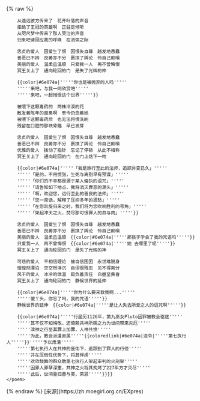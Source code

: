 {% raw %}
<lyrics hidden>
    <poem>
        * '''''粗斜体字'''''為PV文案。
        {{color|#0a3a7d|
        {{color|#6e074a|'''''汝已被此世放逐'''''
        '''''因汝背负之原罪'''''
        '''''那吾愿献上最极致的诅咒'''''
        '''''诅咒爱与被爱之物'''''}}

        从遥远彼方传来了　花开叶落的声音
        拒绝了王冠的英雄啊　正驻足倾听
        从咫尺梦中传来了那人哭泣的声音
        归来吧请回应我的呼唤　在消弭之际

        忠贞的爱人　因爱生了恨　因恨失自尊　越发地愚蠢
        善恶已不辨　良莠亦不分　裹挟了舆论　怜自己痴嗔
        美丽的爱人　温柔且温顺　只爱我一人　再不曾悔恨
        冥王关上了　通向轮回的门　是失了光辉的神

        {{color|#6e074a|'''''你也是被抛弃的人吗'''''
        '''''来吧，与我一同欣赏吧'''''
        '''''来吧，一起憎恨这个世界'''''}}

        被喂下这颗毒药的　两株冷漠的花
        散发着陈年的腐臭啊　至今仍念着她
        被喂下这颗毒药后　也无法将恨洗刷
        残留在口腔的那块骨骼　早已发芽

        忠贞的爱人　因爱生了恨　因恨失自尊　越发地愚蠢
        善恶已不辨　良莠亦不分　裹挟了舆论　怜自己痴嗔
        优雅的爱人　拨动了指针　忘记了停顿　从此不相称
        冥王关上了　通向轮回的门　在门上烙下一吻

        {{color|#6e074a|'''''「我是旅行至此的法师，追踪异变已久」'''''
        '''''「是的，不用慌张，生死与离别早有预谋」'''''
        '''''「你们的不幸都是源于某人偏执的诅咒」'''''
        '''''「请告知如下地点，我将消灭罪恶的源头」'''''
        '''''「啊，欢迎您，远行至此的善良的法师」'''''
        '''''「您一席话，解释了压抑多年的懣愁」'''''
        '''''「在您凯旋归来之时，我们将为您吹响胜利的号角」'''''
        '''''「架起冲天之火，焚尽那可恨罪人的血与肉」'''''}}

        忠贞的爱人　因爱生了恨　因恨失自尊　越发地愚蠢
        善恶已不辨　良莠亦不分　裹挟了舆论　怜自己痴嗔
        美丽的爱人　温柔且温顺　{{color|#6e074a|'''''那孩子学会了我的咒语吗'''''}}
        只爱我一人　再不曾悔恨　{{color|#6e074a|'''''她 去哪里了呢'''''}}
        冥王关上了　通向轮回的门　是失了光辉的神

        可悲的爱人　不相信理论　被自信围困　永世难脱身
        惶惶然漂泊　空空然浮沉　自诩很残忍　见不得离分
        风干的爱人　冰冷的体温　肩负着责任　白昼至黄昏
        冥王关上了　通向轮回的门　静候世界的延伸

        {{color|#6e074a|'''''你为什么要来救我啊...'''''
        '''''傻丫头，你忘了吗，我的咒语'''''}}
        静候世界的延伸　{{color|#6e074a|'''''是让人失去所爱之人的诅咒啊'''''}}

        {{color|#6e074a|'''''行星历1126年，第九巫女Pluto因罪被教会驱逐'''''
        '''''其不仅不知悔改，还倚赖共神所赐之力为世间带来灾厄'''''
        '''''渎神之行至其罪上加罪，人神共愤'''''
        '''''为此，教会派遣直属'''''{{coloredlink|#6e074a|浊令|'''''第七执行人'''''}}'''''予以肃清'''''
        '''''第七执行人在共神的庇佑下，追踪到了罪人的行径'''''
        '''''并在压倒性优势下，将其俘虏'''''
        '''''欢欣鼓舞的群众助第七执行人架起审判的火刑架'''''
        '''''因罪人罪孽深重，共神之火将其炙烤了227年方才灭尽'''''
        '''''此后，世间重归善与美，荣恩'''''}}}}
    </poem>

</lyrics>
<script src="https://sucicada.github.io/Moegirl-Lyric-Template-Parser/moelyrics.js"></script>
{% endraw  %}
[来源](https://zh.moegirl.org.cn/EXpres)
